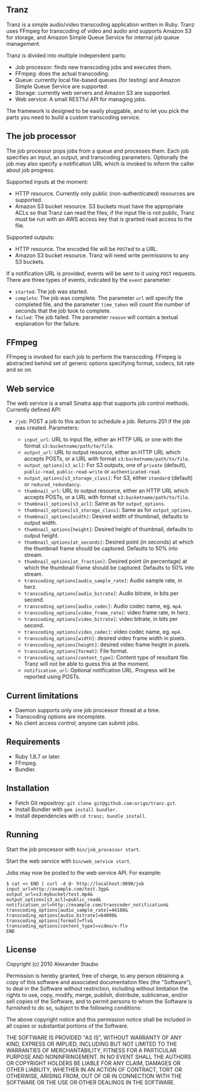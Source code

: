 Tranz
-----

Tranz is a simple audio/video transcoding application written in Ruby. Tranz uses FFmpeg for transcoding of video and audio and supports Amazon S3 for storage, and Amazon Simple Queue Service for internal job queue management.

Tranz is divided into multiple independent parts:

* Job processor: finds new transcoding jobs and executes them.
* FFmpeg: does the actual transcoding.
* Queue: currently local file-based queues (for testing) and Amazon Simple Queue Service are supported.
* Storage: currently web servers and Amazon S3 are supported.
* Web service: A small RESTful API for managing jobs.

The framework is designed to be easily pluggable, and to let you pick the parts you need to build a custom transcoding service.

The job processor
-----------------

The job processor pops jobs from a queue and processes them. Each job specifies an input, an output, and transcoding parameters. Optionally the job may also specify a notification URL which is invoked to inform the caller about job progress.

Supported inputs at the moment:

* HTTP resource. Currently only public (non-authenticated) resources are supported.
* Amazon S3 bucket resource. S3 buckets must have the appropriate ACLs so that Tranz can read the files; if the input file is not public, Tranz must be run with an AWS access key that is granted read access to the file.

Supported outputs:

* HTTP resource. The encoded file will be `POST`ed to a URL.
* Amazon S3 bucket resource. Tranz will need write permissions to any S3 buckets.

If a notification URL is provided, events will be sent to it using `POST` requests. There are three types of events, indicated by the `event` parameter:

* `started`: The job was started.
* `complete`: The job was complete. The parameter `url` will specify the completed file, and the parameter `time_taken` will count the number of seconds that the job took to complete.
* `failed`: The job failed. The parameter `reason` will contain a textual explanation for the failure.

FFmpeg
------

FFmpeg is invoked for each job to perform the transcoding. FFmpeg is abstracted behind set of generic options specifying format, codecs, bit rate and so on.

Web service
-----------

The web service is a small Sinatra app that supports job control methods. Currently defined API:

* `/job`: POST a job to this action to schedule a job. Returns 201 if the job was created. Parameters:

  * `input_url`: URL to input file, either an HTTP URL or one with the format `s3:bucketname/path/to/file`.
  * `output_url`: URL to output resource, either an HTTP URL which accepts POSTs, or a URL with format `s3:bucketname/path/to/file`.
  * `output_options[s3_acl]`: For S3 outputs, one of `private` (default), `public-read`, `public-read-write` or `authenticated-read`.
  * `output_options[s3_storage_class]`: For S3, either `standard` (default) or `reduced_redundancy`.
  * `thumbnail_url`: URL to output resource, either an HTTP URL which accepts POSTs, or a URL with format `s3:bucketname/path/to/file`.
  * `thumbnail_options[s3_acl]`: Same as for `output_options`.
  * `thumbnail_options[s3_storage_class]`: Same as for `output_options`.
  * `thumbnail_options[width]`: Desired width of thumbnail, defaults to output width.
  * `thumbnail_options[height]`: Desired height of thumbnail, defaults to output height.
  * `thumbnail_options[at_seconds]`: Desired point (in seconds) at which the thumbnail frame should be captured. Defaults to 50% into stream.
  * `thumbnail_options[at_fraction]`: Desired point (in percentage) at which the thumbnail frame should be captured. Defaults to 50% into stream.
  * `transcoding_options[audio_sample_rate]`: Audio sample rate, in herz.
  * `transcoding_options[audio_bitrate]`: Audio bitrate, in bits per second.
  * `transcoding_options[audio_codec]`: Audio codec name, eg. `mp4`.
  * `transcoding_options[video_frame_rate]`: video frame rate, in herz.
  * `transcoding_options[video_bitrate]`: video bitrate, in bits per second.
  * `transcoding_options[video_codec]`: video codec name, eg. `mp4`.
  * `transcoding_options[width]`: desired video frame width in pixels.
  * `transcoding_options[height]`: desired video frame height in pixels.
  * `transcoding_options[format]`: File format.
  * `transcoding_options[content_type]`: Content type of resultant file. Tranz will not be able to guess this at the moment.
  * `notification_url`: Optional notification URL. Progress will be reported using POSTs.

Current limitations
-------------------

* Daemon supports only one job processor thread at a time.
* Transcoding options are incomplete.
* No client access control; anyone can submit jobs.

Requirements
------------

* Ruby 1.8.7 or later.
* FFmpeg.
* Bundler.

Installation
------------

* Fetch Git repositroy: `git clone git@github.com:origo/tranz.git`.
* Install Bundler with `gem install bundler`.
* Install dependencies with `cd tranz; bundle install`.

Running
-------

Start the job processor with `bin/job_processor start`.

Start the web service with `bin/web_service start`.

Jobs may now be posted to the web service API. For example:

    $ cat << END | curl -d @- http://localhost:9090/job
    input_url=http://example.com/test.3gp&
    output_url=s3:mybucket/test.mp4&
    output_options[s3_acl]=public_read&
    notification_url=http://example.com/transcoder_notification&
    transcoding_options[audio_sample_rate]=44100&
    transcoding_options[audio_bitrate]=64000&
    transcoding_options[format]=flv&
    transcoding_options[content_type]=video/x-flv
    END

License
-------

Copyright (c) 2010 Alexander Staubo
 
Permission is hereby granted, free of charge, to any person obtaining
a copy of this software and associated documentation files (the
"Software"), to deal in the Software without restriction, including
without limitation the rights to use, copy, modify, merge, publish,
distribute, sublicense, and/or sell copies of the Software, and to
permit persons to whom the Software is furnished to do so, subject to
the following conditions:
 
The above copyright notice and this permission notice shall be
included in all copies or substantial portions of the Software.
 
THE SOFTWARE IS PROVIDED "AS IS", WITHOUT WARRANTY OF ANY KIND,
EXPRESS OR IMPLIED, INCLUDING BUT NOT LIMITED TO THE WARRANTIES OF
MERCHANTABILITY, FITNESS FOR A PARTICULAR PURPOSE AND
NONINFRINGEMENT. IN NO EVENT SHALL THE AUTHORS OR COPYRIGHT HOLDERS BE
LIABLE FOR ANY CLAIM, DAMAGES OR OTHER LIABILITY, WHETHER IN AN ACTION
OF CONTRACT, TORT OR OTHERWISE, ARISING FROM, OUT OF OR IN CONNECTION
WITH THE SOFTWARE OR THE USE OR OTHER DEALINGS IN THE SOFTWARE.
